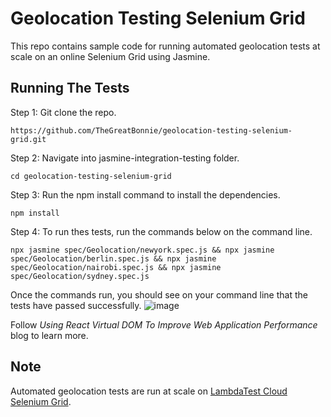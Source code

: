 # Geolocation Testing Selenium Grid

This repo contains sample code for running automated geolocation tests at scale on an online Selenium Grid using Jasmine.

## Running The Tests
Step 1: Git clone the repo.
```
https://github.com/TheGreatBonnie/geolocation-testing-selenium-grid.git
```

Step 2: Navigate into jasmine-integration-testing folder.
```
cd geolocation-testing-selenium-grid
```

Step 3: Run the npm install command to install the dependencies.
```
npm install
```
Step 4: To run thes tests, run the commands below on the command line.
```
npx jasmine spec/Geolocation/newyork.spec.js && npx jasmine spec/Geolocation/berlin.spec.js && npx jasmine spec/Geolocation/nairobi.spec.js && npx jasmine spec/Geolocation/sydney.spec.js
```

Once the commands run, you should see on your command line that the tests have passed successfully.
![image](https://github.com/TheGreatBonnie/geolocation-testing-selenium-grid/assets/40994473/05eea240-b244-4f11-a6bb-fa35c7bf68c7)


Follow *Using React Virtual DOM To Improve Web Application Performance* blog to learn more.

## Note
Automated geolocation tests are run at scale on [LambdaTest Cloud Selenium Grid](http://www.lambdatest.com?fp_ref=bonface17).
